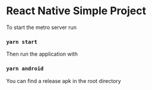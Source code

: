 # React Native Simple Project

To start the metro server run

### `yarn start`

Then run the application with

### `yarn android`

You can find a release apk in the root directory

